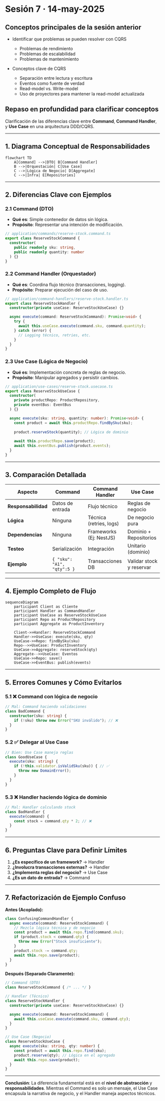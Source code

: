 # Sesión 7 · 14-may-2025  
## Conceptos principales de la sesión anterior

- Identificar que problemas se pueden resolver con CQRS
  - Problemas de rendimiento
  - Problemas de escalabilidad
  - Problemas de mantenimiento

- Conceptos clave de CQRS
  - Separación entre lectura y escritura
  - Eventos como fuente de verdad
  - Read-model vs. Write-model
  - Uso de proyectores para mantener la read-model actualizada


## Repaso en profundidad para clarificar conceptos

Clarificación de las diferencias clave entre **Command**, **Command Handler**, y **Use Case** en una arquitectura DDD/CQRS.

---

## 1. Diagrama Conceptual de Responsabilidades
```mermaid
flowchart TD
    A[Command] -->|DTO| B[Command Handler]
    B -->|Orquestación| C[Use Case]
    C -->|Lógica de Negocio| D[Aggregate]
    C -->|Infra| E[Repositories]
```

---

## 2. Diferencias Clave con Ejemplos

### 2.1 Command (DTO)
- **Qué es**: Simple contenedor de datos sin lógica.
- **Propósito**: Representar una intención de modificación.
```typescript
// application/commands/reserve-stock.command.ts
export class ReserveStockCommand {
  constructor(
    public readonly sku: string,
    public readonly quantity: number
  ) {}
}
```

### 2.2 Command Handler (Orquestador)
- **Qué es**: Coordina flujo técnico (transacciones, logging).
- **Propósito**: Preparar ejecución del caso de uso.
```typescript
// application/command-handlers/reserve-stock.handler.ts
export class ReserveStockHandler {
  constructor(private useCase: ReserveStockUseCase) {}

  async execute(command: ReserveStockCommand): Promise<void> {
    try {
      await this.useCase.execute(command.sku, command.quantity);
    } catch (error) {
      // Logging técnico, retries, etc.
    }
  }
}
```

### 2.3 Use Case (Lógica de Negocio)
- **Qué es**: Implementación concreta de reglas de negocio.
- **Propósito**: Manipular agregados y persistir cambios.
```typescript
// application/use-cases/reserve-stock.usecase.ts
export class ReserveStockUseCase {
  constructor(
    private productRepo: ProductRepository,
    private eventBus: EventBus
  ) {}

  async execute(sku: string, quantity: number): Promise<void> {
    const product = await this.productRepo.findBySku(sku);
    
    product.reserveStock(quantity); // Lógica de dominio
    
    await this.productRepo.save(product);
    await this.eventBus.publish(product.events);
  }
}
```

---

## 3. Comparación Detallada

| **Aspecto**          | **Command**                | **Command Handler**       | **Use Case**               |
|----------------------|----------------------------|---------------------------|----------------------------|
| **Responsabilidad**  | Datos de entrada           | Flujo técnico             | Reglas de negocio          |
| **Lógica**           | Ninguna                    | Técnica (retries, logs)   | De negocio pura            |
| **Dependencias**     | Ninguna                    | Frameworks (Ej: NestJS)   | Dominio + Repositorios     |
| **Testeo**           | Serialización              | Integración               | Unitario (dominio)         |
| **Ejemplo**          | `{ "sku": "A1", "qty":5 }` | Transacciones DB          | Validar stock y reservar   |

---

## 4. Ejemplo Completo de Flujo
```mermaid
sequenceDiagram
    participant Client as Cliente
    participant Handler as CommandHandler
    participant UseCase as ReserveStockUseCase
    participant Repo as ProductRepository
    participant Aggregate as ProductInventory

    Client->>Handler: ReserveStockCommand
    Handler->>UseCase: execute(sku, qty)
    UseCase->>Repo: findBySku(sku)
    Repo-->>UseCase: ProductInventory
    UseCase->>Aggregate: reserveStock(qty)
    Aggregate-->>UseCase: Eventos
    UseCase->>Repo: save()
    UseCase->>EventBus: publish(events)
```

---

## 5. Errores Comunes y Cómo Evitarlos

### 5.1 ❌ Command con lógica de negocio
```typescript
// Mal: Command haciendo validaciones
class BadCommand {
  constructor(sku: string) {
    if (!sku) throw new Error("SKU inválido"); // ❌
  }
}
```

### 5.2 ✅ Delegar al Use Case
```typescript
// Bien: Use Case maneja reglas
class GoodUseCase {
  execute(sku: string) {
    if (!this.validator.isValidSku(sku)) { // ✅
      throw new DomainError();
    }
  }
}
```

### 5.3 ❌ Handler haciendo lógica de dominio
```typescript
// Mal: Handler calculando stock
class BadHandler {
  execute(command) {
    const stock = command.qty * 2; // ❌
  }
}
```

---

## 6. Preguntas Clave para Definir Límites

1. **¿Es específico de un framework?** → Handler  
2. **¿Involucra transacciones externas?** → Handler  
3. **¿Implementa reglas del negocio?** → Use Case  
4. **¿Es un dato de entrada?** → Command  

---

## 7. Refactorización de Ejemplo Confuso

**Antes (Acoplado):**
```typescript
class ConfusingCommandHandler {
  async execute(command: ReserveStockCommand) {
    // Mezcla lógica técnica y de negocio
    const product = await this.repo.find(command.sku);
    if (product.stock < command.qty) {
      throw new Error("Stock insuficiente");
    }
    product.stock -= command.qty;
    await this.repo.save(product);
  }
}
```

**Después (Separado Claramente):**
```typescript
// Command (DTO)
class ReserveStockCommand { /* ... */ }

// Handler (Técnico)
class ReserveStockHandler {
  constructor(private useCase: ReserveStockUseCase) {}

  async execute(command: ReserveStockCommand) {
    await this.useCase.execute(command.sku, command.qty);
  }
}

// Use Case (Negocio)
class ReserveStockUseCase {
  async execute(sku: string, qty: number) {
    const product = await this.repo.find(sku);
    product.reserve(qty); // Lógica en el agregado
    await this.repo.save(product);
  }
}
```

---

**Conclusión**: La diferencia fundamental está en el **nivel de abstracción** y **responsabilidades**. Mientras el Command es solo un mensaje, el Use Case encapsula la narrativa de negocio, y el Handler maneja aspectos técnicos.
